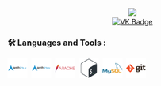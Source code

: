<div id="header" align="center">
  <img src="https://i.giphy.com/media/v1.Y2lkPTc5MGI3NjExbzBpOHJ3eWJsMjRkOTE1NXF6ZDB2MHA1azR5Ynhqa29vcXpxYWR5diZlcD12MV9pbnRlcm5hbF9naWZfYnlfaWQmY3Q9Zw/F0oAd0YK3g69tNkLbQ/giphy.gif" width="100"/>
</div>
<div align= center id="badges">
  <a href="https://vk.com/yinyanmanga">
    <img src="https://img.shields.io/badge/VK-blue?style=for-the-badge&logo=VK&logoColor=white" alt="VK Badge"/>
  </a>
</div>

### :hammer_and_wrench: Languages and Tools :
<div>
  <img src="https://github.com/devicons/devicon/blob/master/icons/archlinux/archlinux-original-wordmark.svg" title="ArchLinux" alt="ArchLinux" width="40" height="40"/>&nbsp;
  <img src="https://github.com/devicons/devicon/blob/master/icons/archlinux/archlinux-original-wordmark.svg" title="ArchLinux" alt="ArchLinux" width="40" height="40"/>&nbsp;
  <img src="https://github.com/devicons/devicon/blob/master/icons/apache/apache-original-wordmark.svg" title="apache"  alt="apache" width="40" height="40"/>&nbsp;
  <img src="https://github.com/devicons/devicon/blob/master/icons/bash/bash-original.svg" title="bash"  alt="bash" width="40" height="40"/>&nbsp;
  <img src="https://github.com/devicons/devicon/blob/master/icons/mysql/mysql-original-wordmark.svg" title="MySQL"  alt="MySQL" width="40" height="40"/>&nbsp;
  <img src="https://github.com/devicons/devicon/blob/master/icons/git/git-original-wordmark.svg" title="Git" **alt="Git" width="40" height="40"/>
</div>
